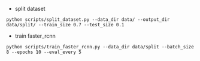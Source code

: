 - split dataset
```
python scripts/split_dataset.py --data_dir data/ --output_dir data/split/ --train_size 0.7 --test_size 0.1
```

- train faster_rcnn
```
python scripts/train_faster_rcnn.py --data_dir data/split --batch_size 8 --epochs 10 --eval_every 5
```